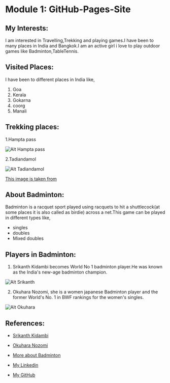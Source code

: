# Module 1: GitHub-Pages-Site
## My Interests:
I am interested in Travelling,Trekking and playing games.I have been to many places in India and Bangkok.I am an active girl i love to play outdoor games like Badminton,TableTennis.
## Visited Places:
I have been to different places in India like,

  1. Goa
  2. Kerala
  3. Gokarna
  4. coorg
  5. Manali


## Trekking places:
   1.Hampta pass 
   
   ![Alt Hampta pass](https://www.indiahikes.com/wp-content/uploads/2018/07/Hampta-pass-Vignesh-5-min-walk-from-Jobra.jpg)
   
   
   2.Tadiandamol  
   
   ![Alt Tadiandamol](https://www.wanderophile.com/wp-content/uploads/2019/12/SliderImage2.jpg)
   
   [This image is taken from](https://www.wanderophile.com/wp-content/uploads/2019/12/SliderImage2.jpg)
   

## About Badminton:
Badminton is a racquet sport played using racquets to hit a shuttlecock(at some places it is also called as birdie) across a net.This game can be played in different types like,
   - singles
   - doubles
   - Mixed doubles


## Players in Badminton:
 
 1) Srikanth Kidambi becomes World No 1 badminton player.He was known as the India's new-age badminton champion.
 
   ![Alt Srikanth](https://media.gettyimages.com/photos/indias-kidambi-srikanth-competes-in-the-mens-quarter-finals-during-picture-id945566708?s=612x612)
 
 2) Okuhara Nozomi, she is a women japanese Badminton player and the former World's No. 1 in BWF rankings for the women's    singles.
 
   ![Alt Okuhara](https://img.kyodonews.net/english/public/images/posts/f36ab689287570348c09b4381646e665/photo_l.jpg)
 
## References:
 
 - [Srikanth Kidambi](https://media.gettyimages.com/photos/indias-kidambi-srikanth-competes-in-the-mens-quarter-finals-during-picture-id945566708?s=612x612)
 
 - [Okuhara Nozomi](https://img.kyodonews.net/english/public/images/posts/f36ab689287570348c09b4381646e665/photo_l.jpg)

 - [More about Badminton](https://en.wikipedia.org/wiki/Badminton)
 
 - [My Linkedin](https://www.linkedin.com/in/vineetha-yenugula-84a88b19a/)
 
 - [My GitHub](https://github.com/vineetha1996)

